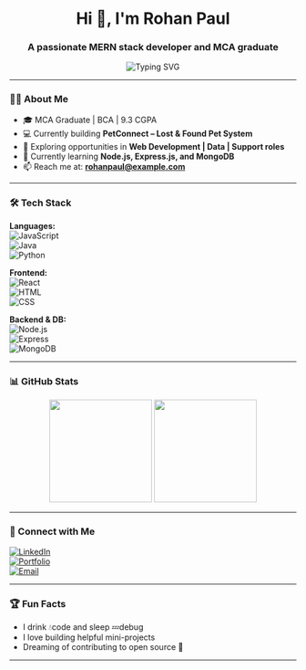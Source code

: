 <h1 align="center">Hi 👋, I'm Rohan Paul</h1>
<h3 align="center">A passionate MERN stack developer and MCA graduate</h3>

<p align="center">
  <img src="https://readme-typing-svg.herokuapp.com?font=Fira+Code&size=22&pause=1000&color=58A6FF&width=435&lines=Full-Stack+Developer;Java+%7C+MERN+%7C+Python+Lover;Learning+Every+Day+🚀" alt="Typing SVG" />
</p>

---

### 🧑‍💻 About Me

- 🎓 MCA Graduate | BCA | 9.3 CGPA  
- 💻 Currently building **PetConnect – Lost & Found Pet System**  
- 🔭 Exploring opportunities in **Web Development | Data | Support roles**  
- 🌱 Currently learning **Node.js, Express.js, and MongoDB**  
- 📫 Reach me at: **rohanpaul@example.com**

---

### 🛠️ Tech Stack

**Languages:**  
![JavaScript](https://img.shields.io/badge/JavaScript-F7DF1E?logo=javascript&logoColor=black)  
![Java](https://img.shields.io/badge/Java-ED8B00?logo=java&logoColor=white)  
![Python](https://img.shields.io/badge/Python-3776AB?logo=python&logoColor=white)

**Frontend:**  
![React](https://img.shields.io/badge/React-20232A?logo=react&logoColor=61DAFB)  
![HTML](https://img.shields.io/badge/HTML5-E34F26?logo=html5&logoColor=white)  
![CSS](https://img.shields.io/badge/CSS3-1572B6?logo=css3&logoColor=white)

**Backend & DB:**  
![Node.js](https://img.shields.io/badge/Node.js-339933?logo=node.js&logoColor=white)  
![Express](https://img.shields.io/badge/Express.js-000000?logo=express&logoColor=white)  
![MongoDB](https://img.shields.io/badge/MongoDB-4EA94B?logo=mongodb&logoColor=white)

---

### 📊 GitHub Stats

<p align="center">
  <img src="https://github-readme-stats.vercel.app/api?username=rohanpaul&show_icons=true&theme=github_dark&count_private=true" height="180"/>
  <img src="https://github-readme-stats.vercel.app/api/top-langs/?username=rohanpaul&layout=compact&theme=github_dark" height="180"/>
</p>

---

### 🔗 Connect with Me

[![LinkedIn](https://img.shields.io/badge/LinkedIn-blue?logo=linkedin&logoColor=white)](https://linkedin.com/in/rohanpaul)  
[![Portfolio](https://img.shields.io/badge/Portfolio-grey?logo=vercel&logoColor=white)](https://rohan-portfolio.vercel.app)  
[![Email](https://img.shields.io/badge/Email-me-red?logo=gmail&logoColor=white)](mailto:rohanpaul@example.com)

---

### 🏆 Fun Facts

- I drink 💧code and sleep 💤debug
- I love building helpful mini-projects
- Dreaming of contributing to open source 🧠

---
